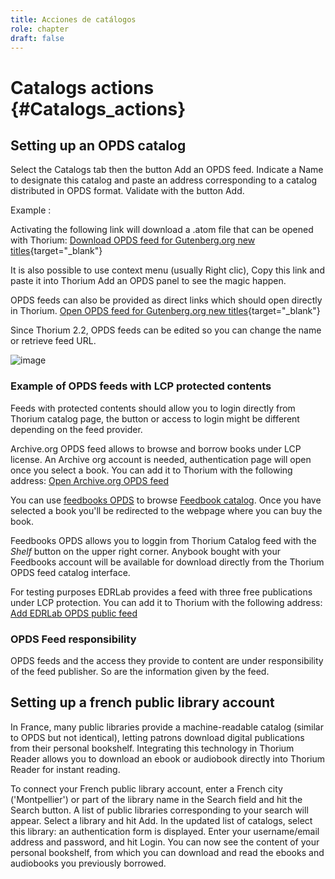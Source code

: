 ```yaml
---
title: Acciones de catálogos
role: chapter
draft: false
---
```




# Catalogs actions {#Catalogs_actions}

## Setting up an OPDS catalog

Select the <span class="ui_button">Catalogs</span> tab then the button <span class="ui_button">Add an OPDS
feed</span>. Indicate a Name to designate this catalog and paste
an address corresponding to a catalog distributed in OPDS format.
Validate with the button <span class="ui_button">Add</span>.

Example :

Activating the following link will download a .atom file that can be
opened with Thorium: [Download OPDS feed for Gutenberg.org new
titles](https://www.gutenberg.org/ebooks/search.opds/){target="_blank"}

It is also possible to use context menu (usually Right clic), Copy this
link and paste it into Thorium Add an OPDS panel to see the magic
happen.

OPDS feeds can also be provided as direct links which should open
directly in Thorium. [Open OPDS feed for Gutenberg.org new
titles](https://www.gutenberg.org/ebooks/search.opds/){target="_blank"}

Since Thorium 2.2, OPDS feeds can be edited so you can change the name
or retrieve feed URL.

![image](../../resources/images/local-es/thorium-opds-add.png)

### Example of OPDS feeds with LCP protected contents

Feeds with protected contents should allow you to login directly from
Thorium catalog page, the button or access to login might be different
depending on the feed provider.

Archive.org OPDS feed allows to browse and borrow books under LCP
license. An Archive org account is needed, authentication page will open
once you select a book. You can add it to Thorium with the following
address: [Open Archive.org OPDS feed](https://archive.org/services/opds)

You can use [feedbooks
OPDS](https://catalog.feedbooks.com/catalog/index.json) to browse
[Feedbook catalog](https://www.feedbooks.com/#). Once you have selected
a book you\'ll be redirected to the webpage where you can buy the book.

Feedbooks OPDS allows you to loggin from Thorium Catalog feed with the
*Shelf* button on the upper right corner. Anybook bought with your
Feedbooks account will be available for download directly from the
Thorium OPDS feed catalog interface.

For testing purposes EDRLab provides a feed with three free publications
under LCP protection. You can add it to Thorium with the following
address: [Add EDRLab OPDS public
feed](https://edrlab.org/public/feed/opds-lcp.json)

### OPDS Feed responsibility

OPDS feeds and the access they provide to content are under
responsibility of the feed publisher. So are the information given by
the feed.

## Setting up a french public library account

In France, many public libraries provide a machine-readable catalog
(similar to OPDS but not identical), letting patrons download digital
publications from their personal bookshelf. Integrating this technology
in Thorium Reader allows you to download an ebook or audiobook directly
into Thorium Reader for instant reading.

To connect your French public library account, enter a French city
(\'Montpellier\') or part of the library name in the Search field and
hit the Search button. A list of public libraries corresponding to your
search will appear. Select a library and hit Add. In the updated list of
catalogs, select this library: an authentication form is displayed.
Enter your username/email address and password, and hit Login. You can
now see the content of your personal bookshelf, from which you can
download and read the ebooks and audiobooks you previously borrowed.
